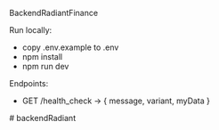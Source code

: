 BackendRadiantFinance

Run locally:
- copy .env.example to .env
- npm install
- npm run dev

Endpoints:
- GET /health_check → { message, variant, myData }


#   b a c k e n d R a d i a n t  
 